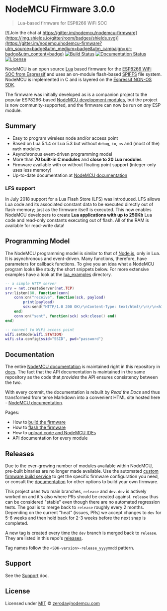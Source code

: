 # NodeMCU Firmware 3.0.0
> Lua-based firmware for ESP8266 WiFi SOC

[![Join the chat at https://gitter.im/nodemcu/nodemcu-firmware](https://img.shields.io/gitter/room/badges/shields.svg)](https://gitter.im/nodemcu/nodemcu-firmware?utm_source=badge&utm_medium=badge&utm_campaign=pr-badge&utm_content=badge)
[![Build Status](https://travis-ci.com/nodemcu/nodemcu-firmware.svg)](https://travis-ci.com/github/nodemcu/nodemcu-firmware)
[![Documentation Status](https://img.shields.io/badge/docs-release-yellow.svg?style=flat)](http://nodemcu.readthedocs.io/en/release/)
[![License](https://img.shields.io/badge/license-MIT-blue.svg?style=flat)](#license)

NodeMCU is an open source [Lua](https://www.lua.org/) based firmware for the [ESP8266 WiFi SOC from Espressif](http://espressif.com/en/products/esp8266/) and uses an on-module flash-based [SPIFFS](https://github.com/pellepl/spiffs) file system. NodeMCU is implemented in C and is layered on the [Espressif NON-OS SDK](https://github.com/espressif/ESP8266_NONOS_SDK).

The firmware was initially developed as is a companion project to the popular ESP8266-based [NodeMCU development modules]((https://github.com/nodemcu/nodemcu-devkit-v1.0)), but the project is now community-supported, and the firmware can now be run on _any_ ESP module.

## Summary

- Easy to program wireless node and/or access point
- Based on Lua 5.1.4 or Lua 5.3 but without `debug`, `io`, `os` and (most of the) `math` modules
- Asynchronous event-driven programming model
- More than **70 built-in C modules** and **close to 20 Lua modules**
- Firmware available with or without floating point support (integer-only uses less memory)
- Up-to-date documentation at [NodeMCU documentation]

### LFS support

In July 2018 support for a Lua Flash Store (LFS) was introduced. LFS  allows Lua code and its associated constant data to be executed directly out of flash-memory; just as the firmware itself is executed. This now enables NodeMCU developers to create **Lua applications with up to 256Kb** Lua code and read-only constants executing out of flash. All of the RAM is available for read-write data!

## Programming Model

The NodeMCU programming model is similar to that of [Node.js](https://en.wikipedia.org/wiki/Node.js), only in Lua. It is asynchronous and event-driven. Many functions, therefore, have parameters for callback functions. To give you an idea what a NodeMCU program looks like study the short snippets below. For more extensive examples have a look at the [lua_examples](/lua_examples/) directory.

```lua
-- a simple HTTP server
srv = net.createServer(net.TCP)
srv:listen(80, function(conn)
	conn:on("receive", function(sck, payload)
		print(payload)
		sck:send("HTTP/1.0 200 OK\r\nContent-Type: text/html\r\n\r\n<h1> Hello, NodeMCU.</h1>")
	end)
	conn:on("sent", function(sck) sck:close() end)
end)
```
```lua
-- connect to WiFi access point
wifi.setmode(wifi.STATION)
wifi.sta.config{ssid="SSID", pwd="password"}
```

## Documentation

The entire [NodeMCU documentation] is maintained right in this repository in [docs](/docs/). The fact that the API documentation is maintained in the same repository as the code that _provides_ the API ensures consistency between the two. 

With every commit, the documentation is rebuilt by _Read the Docs_ and thus transformed from terse Markdown into a convenient HTML site hosted here - [NodeMCU documentation].

Pages:

- How to [build the firmware](https://nodemcu.readthedocs.io/en/release/build/)
- How to [flash the firmware](https://nodemcu.readthedocs.io/en/release/flash/)
- How to [upload code and NodeMCU IDEs](https://nodemcu.readthedocs.io/en/release/upload/)
- API documentation for every module


## Releases

Due to the ever-growing number of modules available within NodeMCU, pre-built binaries are no longer made available. Use the automated [custom firmware build service](http://nodemcu-build.com/) to get the specific firmware configuration you need, or consult the [documentation](http://nodemcu.readthedocs.io/en/release/build/) for other options to build your own firmware.

This project uses two main branches, `release` and `dev`. `dev` is actively worked on and it's also where PRs should be created against. `release` thus can be considered "stable" even though there are no automated regression tests. The goal is to merge back to `release` roughly every 2 months. Depending on the current "heat" (issues, PRs) we accept changes to `dev` for 5-6 weeks and then hold back for 2-3 weeks before the next snap is completed.

A new tag is created every time the `dev` branch is merged back to `release`. They are listed in this repo's [releases](https://github.com/nodemcu/nodemcu-firmware/releases).

Tag names follow the `<SDK-version>-release_yyyymmdd` pattern.

## Support

See the [Support](https://nodemcu.readthedocs.io/en/release/support/) doc.

## License

Licensed under [MIT](/LICENSE) © [zeroday](https://github.com/NodeMCU)/[nodemcu.com](http://nodemcu.com/index_en.html)

[NodeMCU documentation]: https://nodemcu.readthedocs.io
